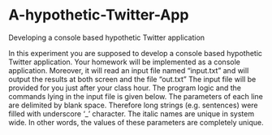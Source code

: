 # A-hypothetic-Twitter-App
Developing a console based hypothetic Twitter application

In this experiment you are supposed to develop a console based hypothetic Twitter application.
Your homework will be implemented as a console application. Moreover, it will read an input file
named “input.txt” and will output the results at both screen and the file “out.txt” The input file will
be provided for you just after your class hour.
The program logic and the commands lying in the input file is given below. The parameters of each
line are delimited by blank space. Therefore long strings (e.g. sentences) were filled with
underscore ‘_’ character. The italic names are unique in system wide. In other words, the values of
these parameters are completely unique.
